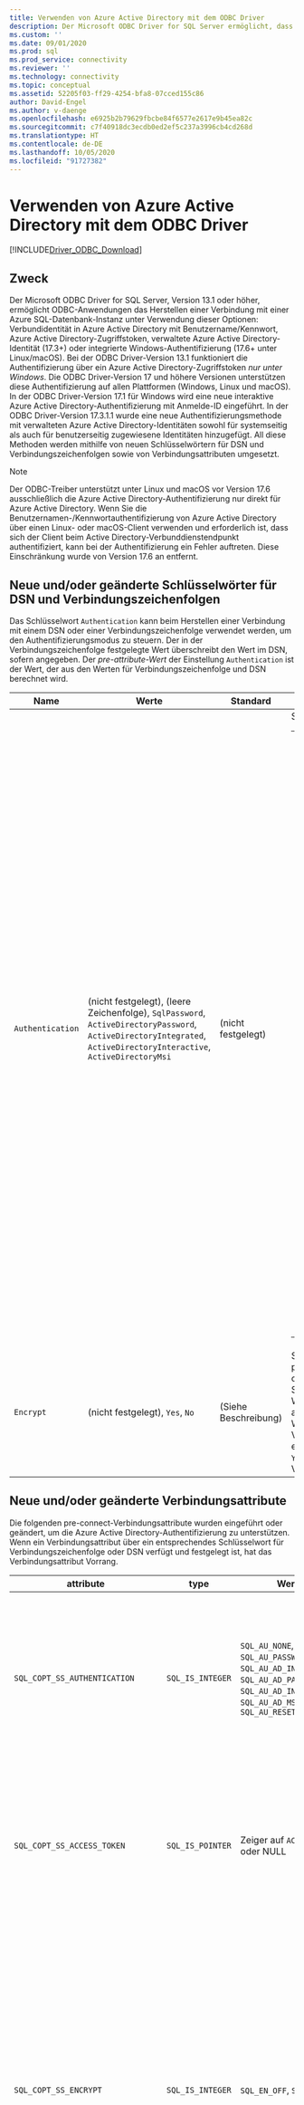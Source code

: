 ```yaml
---
title: Verwenden von Azure Active Directory mit dem ODBC Driver
description: Der Microsoft ODBC Driver for SQL Server ermöglicht, dass ODBC-Anwendungen über Azure Active Directory eine Verbindung mit einer Azure SQL-Datenbankinstanz herstellen.
ms.custom: ''
ms.date: 09/01/2020
ms.prod: sql
ms.prod_service: connectivity
ms.reviewer: ''
ms.technology: connectivity
ms.topic: conceptual
ms.assetid: 52205f03-ff29-4254-bfa8-07cced155c86
author: David-Engel
ms.author: v-daenge
ms.openlocfilehash: e6925b2b79629fbcbe84f6577e2617e9b45ea82c
ms.sourcegitcommit: c7f40918dc3ecdb0ed2ef5c237a3996cb4cd268d
ms.translationtype: HT
ms.contentlocale: de-DE
ms.lasthandoff: 10/05/2020
ms.locfileid: "91727382"
---
```

# <a name="using-azure-active-directory-with-the-odbc-driver"></a>Verwenden von Azure Active Directory mit dem ODBC Driver
[!INCLUDE[Driver_ODBC_Download](../../includes/driver_odbc_download.md)]

## <a name="purpose"></a>Zweck

Der Microsoft ODBC Driver for SQL Server, Version 13.1 oder höher, ermöglicht ODBC-Anwendungen das Herstellen einer Verbindung mit einer Azure SQL-Datenbank-Instanz unter Verwendung dieser Optionen: Verbundidentität in Azure Active Directory mit Benutzername/Kennwort, Azure Active Directory-Zugriffstoken, verwaltete Azure Active Directory-Identität (17.3+) oder integrierte Windows-Authentifizierung (17.6+ unter Linux/macOS). Bei der ODBC Driver-Version 13.1 funktioniert die Authentifizierung über ein Azure Active Directory-Zugriffstoken _nur unter Windows_. Die ODBC Driver-Version 17 und höhere Versionen unterstützen diese Authentifizierung auf allen Plattformen (Windows, Linux und macOS). In der ODBC Driver-Version 17.1 für Windows wird eine neue interaktive Azure Active Directory-Authentifizierung mit Anmelde-ID eingeführt. In der ODBC Driver-Version 17.3.1.1 wurde eine neue Authentifizierungsmethode mit verwalteten Azure Active Directory-Identitäten sowohl für systemseitig als auch für benutzerseitig zugewiesene Identitäten hinzugefügt. All diese Methoden werden mithilfe von neuen Schlüsselwörtern für DSN und Verbindungszeichenfolgen sowie von Verbindungsattributen umgesetzt.

> [!NOTE]
> Der ODBC-Treiber unterstützt unter Linux und macOS vor Version 17.6 ausschließlich die Azure Active Directory-Authentifizierung nur direkt für Azure Active Directory. Wenn Sie die Benutzernamen-/Kennwortauthentifizierung von Azure Active Directory über einen Linux- oder macOS-Client verwenden und erforderlich ist, dass sich der Client beim Active Directory-Verbunddienstendpunkt authentifiziert, kann bei der Authentifizierung ein Fehler auftreten. Diese Einschränkung wurde von Version 17.6 an entfernt.

## <a name="new-andor-modified-dsn-and-connection-string-keywords"></a>Neue und/oder geänderte Schlüsselwörter für DSN und Verbindungszeichenfolgen

Das Schlüsselwort `Authentication` kann beim Herstellen einer Verbindung mit einem DSN oder einer Verbindungszeichenfolge verwendet werden, um den Authentifizierungsmodus zu steuern. Der in der Verbindungszeichenfolge festgelegte Wert überschreibt den Wert im DSN, sofern angegeben. Der _pre-attribute-Wert_ der Einstellung `Authentication` ist der Wert, der aus den Werten für Verbindungszeichenfolge und DSN berechnet wird.

|Name|Werte|Standard|BESCHREIBUNG|
|-|-|-|-|
|`Authentication`|(nicht festgelegt), (leere Zeichenfolge), `SqlPassword`, `ActiveDirectoryPassword`, `ActiveDirectoryIntegrated`, `ActiveDirectoryInteractive`, `ActiveDirectoryMsi` |(nicht festgelegt)|Steuert den Authentifizierungsmodus.<table><tr><th>Wert<th>BESCHREIBUNG<tr><td>(nicht festgelegt)<td>Der Authentifizierungsmodus wird durch andere Schlüsselwörter bestimmt (vorhandene ältere Verbindungsoptionen).<tr><td>(leere Zeichenfolge)<td>(Nur Verbindungszeichenfolge.) Überschreibt und löscht einen im DSN festgelegten `Authentication`-Wert.<tr><td>`SqlPassword`<td>Direkte Authentifizierung bei einer SQL Server-Instanz unter Verwendung eines Benutzernamens und eines Kennworts.<tr><td>`ActiveDirectoryPassword`<td>Authentifizierung mit einer Azure Active Directory-Identität unter Verwendung eines Benutzernamens und eines Kennworts.<tr><td>`ActiveDirectoryIntegrated`<td>_Nur Windows-Treiber und Linux/Mac-Treiber mit Version 17.6+_ . Authentifizierung mit einer Azure Active Directory-Identität unter Verwendung der integrierten Authentifizierung.<tr><td>`ActiveDirectoryInteractive`<td>_Nur Windows-Treiber_. Authentifizierung mit einer Azure Active Directory-Identität unter Verwendung der interaktiven Authentifizierung.<tr><td>`ActiveDirectoryMsi`<td>Authentifizierung mit einer Azure Active Directory-Identität unter Verwendung der Authentifizierung mit einer verwalteten Identität. Für die Identität, die dem Benutzer zugewiesen wurde, ist die Benutzer-ID auf die Objekt-ID der Benutzeridentität festgelegt.</table>|
|`Encrypt`|(nicht festgelegt), `Yes`, `No`|(Siehe Beschreibung)|Steuert die Verschlüsselung für eine Verbindung. Wenn der pre-attribute-Wert der Einstellung `Authentication` im DSN oder der Verbindungszeichenfolge nicht _none_ lautet, ist der Standardwert `Yes`. Andernfalls ist der Standardwert `No`. Wenn das Attribut `SQL_COPT_SS_AUTHENTICATION` den pre-attribute-Wert `Authentication` überschreibt, legen Sie den Wert von „Encryption“ im DSN, in der Verbindungszeichenfolge oder im Verbindungsattribut explizit fest. Der pre-attribute-Wert von „Encryption“ ist `Yes`, wenn der Wert im DSN oder in der Verbindungszeichenfolge auf `Yes` festgelegt ist.|

## <a name="new-andor-modified-connection-attributes"></a>Neue und/oder geänderte Verbindungsattribute

Die folgenden pre-connect-Verbindungsattribute wurden eingeführt oder geändert, um die Azure Active Directory-Authentifizierung zu unterstützen. Wenn ein Verbindungsattribut über ein entsprechendes Schlüsselwort für Verbindungszeichenfolge oder DSN verfügt und festgelegt ist, hat das Verbindungsattribut Vorrang.

|attribute|type|Werte|Standard|BESCHREIBUNG|
|-|-|-|-|-|
|`SQL_COPT_SS_AUTHENTICATION`|`SQL_IS_INTEGER`|`SQL_AU_NONE`, `SQL_AU_PASSWORD`, `SQL_AU_AD_INTEGRATED`, `SQL_AU_AD_PASSWORD`, `SQL_AU_AD_INTERACTIVE`, `SQL_AU_AD_MSI`, `SQL_AU_RESET`|(nicht festgelegt)|Siehe Beschreibung des `Authentication`-Schlüsselworts weiter oben. `SQL_AU_NONE` wird bereitgestellt, um einen festgelegten `Authentication`-Wert im DSN und/oder der Verbindungszeichenfolge explizit zu überschreiben. `SQL_AU_RESET` hebt die Festlegung des Attributs auf, falls dieses festgelegt war, sodass der DSN- bzw. Verbindungszeichenfolgenwert Vorrang erhalten kann.|
|`SQL_COPT_SS_ACCESS_TOKEN`|`SQL_IS_POINTER`|Zeiger auf `ACCESSTOKEN` oder NULL|NULL|Wenn der Wert ungleich NULL ist, wird hiermit das zu verwendende Azure AD-Zugriffstoken angegeben. Es ist ein Fehler, ein Zugriffstoken und auch die Schlüsselwörter `UID`, `PWD`, `Trusted_Connection` oder `Authentication` für Verbindungszeichenfolgen oder deren äquivalente Attribute anzugeben. <br> **HINWEIS:** Die ODBC Driver-Version 13.1 unterstützt dies nur unter _Windows_.|
|`SQL_COPT_SS_ENCRYPT`|`SQL_IS_INTEGER`|`SQL_EN_OFF`, `SQL_EN_ON`|(Siehe Beschreibung)|Steuert die Verschlüsselung für eine Verbindung. `SQL_EN_OFF` und `SQL_EN_ON` deaktivieren und aktivieren Sie Verschlüsselung bzw. Wenn der pre-attribute-Wert der Einstellung `Authentication` nicht _none_ lautet oder `SQL_COPT_SS_ACCESS_TOKEN` festgelegt ist und `Encrypt` weder im DSN noch in der Verbindungszeichenfolge angegeben wurde, lautet der Standardwert `SQL_EN_ON`. Andernfalls ist der Standardwert `SQL_EN_OFF`. Wenn das Verbindungsattribut `SQL_COPT_SS_AUTHENTICATION` auf einen anderen Wert als _none_ festgelegt ist, legen Sie `SQL_COPT_SS_ENCRYPT` explizit auf den gewünschten Wert fest, wenn `Encrypt` im DSN oder der Verbindungszeichenfolge nicht angegeben war. Der effektive Wert dieses Attributs steuert, [ob die Verschlüsselung für die Verbindung verwendet wird](../../relational-databases/native-client/features/using-encryption-without-validation.md).|
|`SQL_COPT_SS_OLDPWD`|\-|\-|\-|Wird mit Azure Active Directory nicht unterstützt, da Kennwortänderungen bei Azure Active Directory-Prinzipalen nicht über eine ODBC-Verbindung durchgeführt werden können. <br><br>Der Ablauf von Kennwörtern bei der SQL Server-Authentifizierung wurde mit SQL Server 2005 eingeführt. Das `SQL_COPT_SS_OLDPWD`-Attribut wurde hinzugefügt, damit der Client sowohl das alte als auch das neue Kennwort für die Verbindung angeben kann. Wenn diese Eigenschaft festgelegt ist, verwendet der Anbieter für die erste Verbindung oder für nachfolgende Verbindungen keinen Verbindungspool, da die Verbindungszeichenfolge das „alte Kennwort“ enthält, das inzwischen geändert wurde.|
|`SQL_COPT_SS_INTEGRATED_SECURITY`|`SQL_IS_INTEGER`|`SQL_IS_OFF`,`SQL_IS_ON`|`SQL_IS_OFF`|_Veraltet_. Verwenden Sie stattdessen `SQL_COPT_SS_AUTHENTICATION`, festgelegt auf `SQL_AU_AD_INTEGRATED`. <br><br>Erzwingt die Verwendung der Windows-Authentifizierung (Kerberos unter Linux und macOS) für die Überprüfung des Zugriffs bei der Serveranmeldung. Wenn die Windows-Authentifizierung verwendet wird, ignoriert der Treiber die Werte für Benutzer-ID und Kennwort, die bei der Verarbeitung von `SQLConnect`, `SQLDriverConnect` oder `SQLBrowseConnect` bereitgestellt werden.|

## <a name="ui-additions-for-azure-active-directory-windows-driver-only"></a>Ergänzungen der Benutzeroberfläche für Azure Active Directory (nur Windows-Treiber)

Die Benutzeroberflächen für DSN-Setup und Verbindungen des Treibers wurden um die zusätzlichen Optionen erweitert, die zur Verwendung der Authentifizierung mit Azure AD erforderlich sind.

### <a name="creating-and-editing-dsns-in-the-ui"></a>Erstellen und Bearbeiten von DSNs auf der Benutzeroberfläche

Sie können die neuen Azure AD-Authentifizierungsoptionen verwenden, wenn Sie einen neuen DSN über die Setup-Benutzeroberfläche des Treibers erstellen oder bearbeiten:

`Authentication=ActiveDirectoryIntegrated` für die integrierte Azure Active Directory-Authentifizierung bei Azure SQL-Datenbank

![Der DSN-Erstellungs-und Bearbeitungsbildschirm mit ausgewählter integrierter Azure Active Directory-Authentifizierung.](windows/create-dsn-ad-integrated.png)

`Authentication=ActiveDirectoryPassword` für die Azure Active Directory-Authentifizierung mit Benutzername/Kennwort bei Azure SQL-Datenbank

![Der DSN-Erstellungs-und Bearbeitungsbildschirm mit ausgewählter Azure Active Directory-Kennwortauthentifizierung.](windows/create-dsn-ad-password.png)

`Authentication=ActiveDirectoryInteractive` für die interaktive Azure Active Directory-Authentifizierung bei Azure SQL-Datenbank

![Der DSN-Erstellungs-und Bearbeitungsbildschirm mit ausgewählter interaktiver Azure Active Directory-Authentifizierung.](windows/create-dsn-ad-interactive.png)

`Authentication=SqlPassword` für die Authentifizierung bei SQL Server (Azure oder andere Plattform) mit Benutzername/Kennwort

![Der DSN-Erstellungs- und Bearbeitungsbildschirm mit ausgewählter SQL Server Authentifizierung.](windows/create-dsn-ad-sql-server.png)

`Trusted_Connection=Yes` für die ältere integrierte Windows-Authentifizierung über SSPI

![Der DSN-Erstellungs- und Bearbeitungsbildschirm mit ausgewählter integrierter Windows-Authentifizierung.](windows/create-dsn-win-sspi.png)

`Authentication=ActiveDirectoryMsi` für die Azure Active Directory-Authentifizierung mit einer verwalteten Identität

![Der DSN-Erstellungs- und Bearbeitungsbildschirm mit ausgewählter Authentifizierung durch eine verwaltete Dienstidentität.](windows/create-dsn-ad-msi.png)

Die sechs Optionen entsprechen `Trusted_Connection=Yes` (vorhandene ältere integrierte Windows-Authentifizierung nur über SSPI), `Authentication=` `ActiveDirectoryIntegrated`, `SqlPassword`, `ActiveDirectoryPassword`, `ActiveDirectoryInteractive` bzw. `ActiveDirectoryMsi`.

### <a name="sqldriverconnect-prompt-windows-driver-only"></a>SQLDriverConnect-Eingabeaufforderung (nur Windows-Treiber)

Die von SQLDriverConnect angezeigte Eingabeaufforderung, die Informationen zum Abschließen der Verbindung anfordert, enthält vier neue Optionen für die Azure AD-Authentifizierung:

![Das von SQLDriverConnect angezeigte SQL Server-Anmeldedialogfeld.](windows/server-login.png)

Diese Optionen entsprechen den sechs in der Benutzeroberfläche des DSN-Setups enthaltenen Optionen, wie oben beschrieben.

### <a name="example-connection-strings"></a>Exemplarische Verbindungszeichenfolgen
1. SQL Server-Authentifizierung: Legacysyntax. Das Serverzertifikat wird nicht überprüft, und eine Verschlüsselung wird nur verwendet, wenn der Server sie erzwingt. Benutzername und Kennwort werden in der Verbindungszeichenfolge übergeben.
`server=Server;database=Database;UID=UserName;PWD=Password;`
2. SQL-Authentifizierung: neue Syntax. Der Client fordert eine Verschlüsselung an (der Standardwert für `Encrypt` lautet `true`), und das Serverzertifikat wird unabhängig von der Verschlüsselungseinstellung überprüft (sofern `TrustServerCertificate` nicht auf `true` festgelegt ist). Benutzername und Kennwort werden in der Verbindungszeichenfolge übergeben.
 `server=Server;database=Database;UID=UserName;PWD=Password;Authentication=SqlPassword;`
3. Integrierte Windows-Authentifizierung (Kerberos unter Linux und macOS) unter Verwendung von SSPI (bei SQL Server oder SQL IaaS): aktuelle Syntax. Das Serverzertifikat wird nicht überprüft, es sei denn, es wird eine Verschlüsselung verwendet. 
`server=Server;database=Database;Trusted_Connection=yes;`
4. (_Nur Windows-Treiber_.) Integrierte Windows-Authentifizierung mit SSPI (wenn es sich um eine Zieldatenbank in SQL Server oder SQL IaaS handelt): neue Syntax. Der Client fordert eine Verschlüsselung an (der Standardwert für `Encrypt` lautet `true`), und das Serverzertifikat wird unabhängig von der Verschlüsselungseinstellung überprüft (sofern `TrustServerCertificate` nicht auf `true` festgelegt ist). 
`server=Server;database=Database;Authentication=ActiveDirectoryIntegrated;`
5. Azure Active Directory-Authentifizierung mit Benutzername und Kennwort (wenn es sich um eine Zieldatenbank in Azure SQL-Datenbank handelt). Das Serverzertifikat wird unabhängig von der Verschlüsselungseinstellung überprüft (sofern `TrustServerCertificate` nicht auf `true` festgelegt ist). Benutzername und Kennwort werden in der Verbindungszeichenfolge übergeben. 
`server=Server;database=Database;UID=UserName;PWD=Password;Authentication=ActiveDirectoryPassword;`
6. (_Nur Windows-Treiber und Linux/Mac-Treiber mit Version 17.6+_ .) Integrierte Windows-Authentifizierung mit ADAL oder Kerberos – dies umfasst das Abrufen von Windows-Kontoanmeldeinformationen für ein von Azure Active Directory ausgestelltes Zugriffstoken. Vorausgesetzt wird eine Zieldatenbank in Azure SQL-Datenbank. Das Serverzertifikat wird unabhängig von der Verschlüsselungseinstellung überprüft (sofern `TrustServerCertificate` nicht auf `true` festgelegt ist). Unter Linux/macOS muss ein geeignetes Kerberos-Ticket verfügbar sein. Weitere Informationen finden Sie im Abschnitt über Verbundkonten und die [Nutzung der integrierten Authentifizierung](linux-mac/using-integrated-authentication.md).
`server=Server;database=Database;Authentication=ActiveDirectoryIntegrated;`
7. (_Nur Windows-Treiber_.) Die interaktive Azure Active Directory-Authentifizierung verwendet die Multi-Factor Authentication-Technologie von Azure zum Einrichten einer Verbindung. In diesem Modus wird durch Bereitstellen der Anmelde-ID ein Dialogfeld für die Azure-Authentifizierung ausgelöst, das dem Benutzer die Eingabe des Kennworts ermöglicht, um die Verbindung einzurichten. Der Benutzername wird in der Verbindungszeichenfolge übergeben.
`server=Server;database=Database;UID=UserName;Authentication=ActiveDirectoryInteractive;`

![Benutzeroberfläche der Windows Azure-Authentifizierung bei Verwendung der interaktiven Active Directory-Authentifizierung.](windows/WindowsAzureAuth.png)

8. Die Authentifizierung mit einer verwalteten Azure Active Directory-Dienstidentität verwendet eine systemseitig oder benutzerseitig zugewiesene Identität zur Authentifizierung, um die Verbindung einzurichten. Für die Identität, die dem Benutzer zugewiesen wurde, ist die Benutzer-ID auf die Objekt-ID der Benutzeridentität festgelegt.<br>
Für systemseitig zugewiesene Identität:<br>
`server=Server;database=Database;Authentication=ActiveDirectoryMsi;`<br>
Für eine benutzerseitig zugewiesene Identität mit der Objekt-ID „myObjectId“:<br>
`server=Server;database=Database;UID=myObjectId;Authentication=ActiveDirectoryMsi;`

> [!NOTE]
>- Wenn Sie die Active Directory-Optionen mit dem Windows-ODBC-Treiber ***vor*** Version 17.4.2 verwenden, stellen Sie sicher, dass die [Active Directory-Authentifizierungsbibliothek für SQL Server](https://go.microsoft.com/fwlink/?LinkID=513072) installiert wurde. Wenn Sie Linux- und macOS-Treiber verwenden, stellen Sie sicher, dass `libcurl` installiert wurde. Für die Treiberversion 17.2 und höher ist dies keine explizite Abhängigkeit, da diese Bibliothek für die anderen Authentifizierungsmethoden oder ODBC-Vorgänge nicht erforderlich ist.
>- Wenn die Azure Active Directory-Konfiguration Richtlinien für bedingten Zugriff beinhaltet und es sich bei dem Client um Windows 10 oder Server 2016 oder höher handelt, kann bei Verwendung der integrierten Authentifizierung oder der Authentifizierung mit Benutzername/Kennwort ein Fehler auftreten. Für Richtlinien für bedingten Zugriff ist die Verwendung des Windows-Konto-Managers (Windows Account Manager, WAM) erforderlich, der in Treiberversion 17.6 oder höher für Windows unterstützt wird. Erstellen Sie zum Verwenden von WAM einen neuen Zeichenfolgen- oder DWORD-Wert mit dem Namen `ADALuseWAM` in `HKLM\Software\ODBC\ODBCINST.INI\ODBC Driver 17 for SQL Server`, bzw. `HKCU\Software\ODBC\ODBC.INI\<your-user-DSN-name>` oder `HKLM\Software\ODBC\ODBC.INI\<your-system-DSN-name>` für die Konfiguration mit globalem, Benutzer-DSN- oder System-DSN-Umfang, und legen Sie ihn auf den Wert „1“ fest. Beachten Sie, dass bei der Authentifizierung mit WAM die Ausführung der Anwendung als anderer Benutzer mit `runas` nicht unterstützt wird. Szenarien, die Richtlinien für bedingten Zugriff erfordern, werden für Linux oder macOS nicht unterstützt.
>- Zum Herstellen einer Verbindung mit einem SQL Server-Benutzernamen und dem zugehörigen Kennwort können Sie jetzt die neue `SqlPassword`-Option verwenden, die insbesondere für Azure SQL empfohlen wird, weil sie Verbindungsstandardwerte mit höherer Sicherheit ermöglicht.
>- Um eine Verbindung über den Benutzernamen und das Kennwort eines Azure Active Directory-Kontos herzustellen, geben Sie `Authentication=ActiveDirectoryPassword` in der Verbindungszeichenfolge und die Schlüsselwörter `UID` und `PWD` mit dem Benutzernamen und dem Kennwort an.
>- Zum Herstellen einer Verbindung mit der integrierten Windows- oder der integrierten Active Directory-Authentifizierung (nur Windows-Treiber und Linux/macOS-Treiber ab Version 17.6) geben Sie `Authentication=ActiveDirectoryIntegrated` in der Verbindungszeichenfolge an. Der Treiber wählt automatisch den richtigen Authentifizierungsmodus aus. `UID` und `PWD` dürfen nicht angegeben werden.
>- Zum Herstellen einer Verbindung mit der interaktiven Active Directory-Authentifizierung (nur Windows) muss `UID` angegeben werden.

## <a name="authenticating-with-an-access-token"></a>Authentifizieren mit einem Zugriffstoken

Das pre-connection-Attribut `SQL_COPT_SS_ACCESS_TOKEN` ermöglicht die Verwendung eines aus Azure AD für die Authentifizierung abgerufenen Zugriffstokens anstelle von Benutzername und Kennwort und umgeht auch die Aushandlung und den Abruf eines Zugriffstokens durch den Treiber. Um ein Zugriffstoken zu verwenden, legen Sie das Verbindungsattribut `SQL_COPT_SS_ACCESS_TOKEN` auf einen Zeiger zu einer `ACCESSTOKEN`-Struktur fest:

~~~
typedef struct AccessToken
{
    DWORD dataSize;
    BYTE data[];
} ACCESSTOKEN;
~~~

`ACCESSTOKEN` ist eine Struktur mit variabler Länge, die aus einem 4 Bytes langen _length_-Wert gefolgt von _length_ Bytes an nicht transparenten Daten besteht, die das Zugriffstoken bilden. Aufgrund der Art und Weise, in der SQL Server Zugriffstoken verarbeitet, muss ein über eine [OAuth 2.0](/azure/active-directory/develop/active-directory-authentication-scenarios)-JSON-Antwort abgerufenes Token erweitert werden, sodass jedem Byte ein 0-Füllbyte folgt, ähnlich wie bei einer UCS-2-Zeichenfolge, die nur aus ASCII-Zeichen besteht. Das Token ist jedoch ein nicht transparenter Wert und die in Bytes angegebene Länge darf KEINEN NULL-Terminator enthalten. Aufgrund der erheblichen Einschränkungen in Bezug auf Länge und Format ist diese Authentifizierungsmethode nur programmgesteuert über das Verbindungsattribut `SQL_COPT_SS_ACCESS_TOKEN` verfügbar – es gibt kein entsprechendes Schlüsselwort für DNS oder Verbindungszeichenfolge. Die Verbindungszeichenfolge darf die Schlüsselwörter `UID`, `PWD`, `Authentication` und `Trusted_Connection` nicht enthalten.

> [!NOTE]
> Die ODBC Driver-Version 13.1 unterstützt diese Authentifizierung nur unter _Windows_.

## <a name="azure-active-directory-authentication-sample-code"></a>Azure Active Directory-Authentifizierungsbibliotheken

Das folgende Beispiel zeigt den erforderlichen Code, um mithilfe von Azure Active Directory und Verbindungsschlüsselwörtern eine Verbindung mit SQL Server herzustellen. Beachten Sie, dass der Anwendungscode selbst nicht geändert werden muss. Die Verbindungszeichenfolge bzw. der DSN, sofern verwendet, ist die einzige Änderung, die zum Verwenden von Azure Active Directory zur Authentifizierung erforderlich ist:
~~~
    ...
    SQLCHAR connString[] = "Driver={ODBC Driver 17 for SQL Server};Server={server};UID=myuser;PWD=myPass;Authentication=ActiveDirectoryPassword"
    ...
    SQLDriverConnect(hDbc, NULL, connString, SQL_NTS, NULL, 0, NULL, SQL_DRIVER_NOPROMPT);    
    ...
~~~
Das folgende Beispiel zeigt den erforderlichen Code, um mithilfe der Authentifizierung über Azure Active Directory und Zugriffstoken eine Verbindung mit SQL Server herzustellen. In diesem Fall muss der Anwendungscode geändert werden, um das Zugriffstoken zu verarbeiten und das zugehörige Verbindungsattribut festzulegen.
~~~
    SQLCHAR connString[] = "Driver={ODBC Driver 17 for SQL Server};Server={server}"
    SQLCHAR accessToken[] = "eyJ0eXAiOi..."; // In the format extracted from an OAuth JSON response
    ...
    DWORD dataSize = 2 * strlen(accessToken);
    ACCESSTOKEN *pAccToken = malloc(sizeof(ACCESSTOKEN) + dataSize);
    pAccToken->dataSize = dataSize;
    // Expand access token with padding bytes
    for(int i = 0, j = 0; i < dataSize; i += 2, j++) {
        pAccToken->data[i] = accessToken[j];
        pAccToken->data[i+1] = 0;
    }
    ...
    SQLSetConnectAttr(hDbc, SQL_COPT_SS_ACCESS_TOKEN, (SQLPOINTER)pAccToken, SQL_IS_POINTER);
    SQLDriverConnect(hDbc, NULL, connString, SQL_NTS, NULL, 0, NULL, SQL_DRIVER_NOPROMPT);        
    ...
    free(pAccToken);
~~~
Im Folgenden finden Sie ein Beispiel für eine Verbindungszeichenfolge zur Verwendung mit der interaktiven Azure Active Directory-Authentifizierung. Beachten Sie, dass dieses Beispiel kein PWD-Feld enthält, da das Kennwort über den Bildschirm der Azure-Authentifizierung eingegeben wird.
~~~
SQLCHAR connString[] = "Driver={ODBC Driver 17 for SQL Server};Server={server};UID=myuser;Authentication=ActiveDirectoryInteractive"
~~~
Im Folgenden finden Sie ein Beispiel für eine Verbindungszeichenfolge zur Verwendung mit der Authentifizierung über eine verwaltete Azure Active Directory-Identität. Beachten Sie, dass die UID für die vom Benutzer zugewiesene Identität auf die Objekt-ID der Benutzeridentität festgelegt ist.
~~~
// For system-assigned identity,
SQLCHAR connString[] = "Driver={ODBC Driver 17 for SQL Server};Server={server};Authentication=ActiveDirectoryMsi"
...
// For user-assigned identity with object ID equals to myObjectId
SQLCHAR connString[] = "Driver={ODBC Driver 17 for SQL Server};Server={server};UID=myObjectId;Authentication=ActiveDirectoryMsi"
~~~

## <a name="considerations-for-using-adfs-federated-accounts-on-linuxmacos"></a>Überlegungen zur Verwendung von ADFS-Verbundkonten unter Linux/macOS

Von Version 17.6 an unterstützen die Treiber für Linux und macOS die Authentifizierung mithilfe von Azure Active Directory ADFS-Verbundkonten unter Verwendung von Benutzername/Kennwort (`ActiveDirectoryPassword`) oder Kerberos (`ActiveDirectoryIntegrated`). Bei der Verwendung des integrierten Modus bestehen einige Einschränkungen in Abhängigkeit von der Plattform.

Wenn Sie sich bei einem Benutzer authentifizieren, dessen UPN-Suffix nicht mit dem Kerberos-Bereich identisch ist, d. h., es wird ein alternatives UPN-Suffix verwendet, muss beim Abrufen von Kerberos-Tickets die Option Unternehmens-Prinzipal verwendet werden (verwenden Sie die Option `-E` mit `kinit`, und geben Sie den Prinzipalnamen in der Form `user@federated-domain` an). Dadurch kann der Treiber sowohl die Verbunddomäne als auch den Kerberos-Bereich korrekt bestimmen.

Sie können überprüfen, ob ein passendes Kerberos-Ticket verfügbar ist, indem Sie die Ausgabe des `klist`-Befehls untersuchen. Wenn die Verbunddomäne mit dem Kerberos-Bereich und dem UPN-Suffix übereinstimmt, weist der Prinzipalname die Form `user@realm` auf. Weichen sie ab, sollte der Prinzipalname die Form `user@federated-domain@realm`haben.

### <a name="linux"></a>Linux

Unter SuSE 11 unterstützt die standardmäßige Kerberos-Bibliotheksversion 1.6.x nicht die Unternehmens-Prinzipaloption, die für die Verwendung alternativer UPN-Suffixe erforderlich ist. Zum Verwenden alternativer UPN-Suffixe mit integrierter Azure AD-Authentifizierung führen Sie ein Upgrade der Kerberos-Bibliothek auf 1.7 oder höher durch.

Unter Alpine Linux unterstützt die standardmäßige `libcurl` nicht die SPNEGO/Kerberos-Authentifizierung, die für die integrierte Azure AD-Authentifizierung erforderlich ist.

### <a name="macos"></a>macOS

Die Kerberos-Systembibliothek `kinit` unterstützt Unternehmens-Prinzipal mit der Option `--enterprise`, führt jedoch zugleich implizit eine Namenskanonisierung durch, was die Verwendung alternativer UPN-Suffixe verhindert. Um alternative UPN-Suffixe mit integrierter Azure AD-Authentifizierung zu verwenden, installieren Sie über `brew install krb5` eine neuere Kerberos-Bibliothek, und verwenden Sie ihre `kinit` mit der Option `-E`, wie oben beschrieben.

## <a name="see-also"></a>Weitere Informationen

[Tokenbasierte Authentifizierungsunterstützung für Azure SQL-Datenbank mithilfe der Azure AD-Authentifizierung](/archive/blogs/sqlsecurity/token-based-authentication-support-for-azure-sql-db-using-azure-ad-auth)

[Nutzung der Integrierten Authentifizierung](linux-mac/using-integrated-authentication.md)